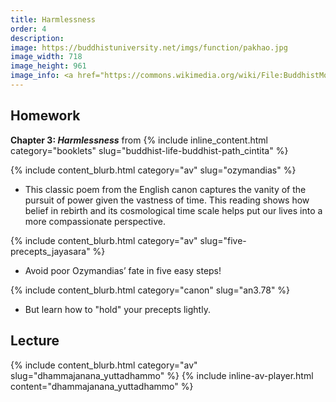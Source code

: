 ```yaml
---
title: Harmlessness
order: 4
description: 
image: https://buddhistuniversity.net/imgs/function/pakhao.jpg
image_width: 718
image_height: 961
image_info: <a href="https://commons.wikimedia.org/wiki/File:BuddhistMonk02.jpg">Chitrapa</a>
---
```


## Homework

 **Chapter 3: _Harmlessness_** from {% include inline_content.html category="booklets" slug="buddhist-life-buddhist-path_cintita" %}

{% include content_blurb.html category="av" slug="ozymandias" %}
- This classic poem from the English canon captures the vanity of the pursuit of power given the vastness of time. This reading shows how belief in rebirth and its cosmological time scale helps put our lives into a more compassionate perspective.

{% include content_blurb.html category="av" slug="five-precepts_jayasara" %}
- Avoid poor Ozymandias’ fate in five easy steps!

{% include content_blurb.html category="canon" slug="an3.78" %}
- But learn how to "hold" your precepts lightly.

## Lecture

{% include content_blurb.html category="av" slug="dhammajanana_yuttadhammo" %}
{% include inline-av-player.html content="dhammajanana_yuttadhammo" %}

